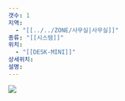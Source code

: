 ```yaml
---
갯수: 1
지역:
  - "[[../../ZONE/사무실|사무실]]"
종류: "[[시스템]]"
위치:
  - "[[DESK-MINI]]"
상세위치: 
설명:
---
```


![](http://192.168.50.22/devices/250322_IMG_0034.jpg)
